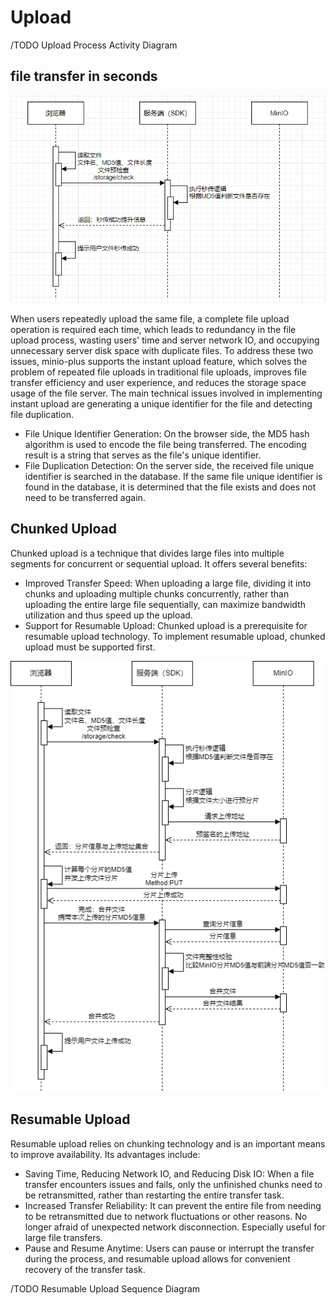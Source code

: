 # Upload

/TODO Upload Process Activity Diagram

## file transfer in seconds

![file transfer in seconds sequence diagram](../../../public/image/秒传时序图.png)

When users repeatedly upload the same file, a complete file upload operation is required each time, which leads to redundancy in the file upload process, wasting users' time and server network IO, and occupying unnecessary server disk space with duplicate files. 
To address these two issues, minio-plus supports the instant upload feature, which solves the problem of repeated file uploads in traditional file uploads, improves file transfer efficiency and user experience, and reduces the storage space usage of the file server. 
The main technical issues involved in implementing instant upload are generating a unique identifier for the file and detecting file duplication.

* File Unique Identifier Generation: On the browser side, the MD5 hash algorithm is used to encode the file being transferred. The encoding result is a string that serves as the file's unique identifier.
* File Duplication Detection: On the server side, the received file unique identifier is searched in the database. If the same file unique identifier is found in the database, it is determined that the file exists and does not need to be transferred again.

## Chunked Upload

Chunked upload is a technique that divides large files into multiple segments for concurrent or sequential upload. It offers several benefits:

* Improved Transfer Speed: When uploading a large file, dividing it into chunks and uploading multiple chunks concurrently, rather than uploading the entire large file sequentially, can maximize bandwidth utilization and thus speed up the upload.
* Support for Resumable Upload: Chunked upload is a prerequisite for resumable upload technology. To implement resumable upload, chunked upload must be supported first.

![File Upload Sequence Diagram](../../../public/image/文件上传时序图.png)

## Resumable Upload

Resumable upload relies on chunking technology and is an important means to improve availability. Its advantages include:

* Saving Time, Reducing Network IO, and Reducing Disk IO: When a file transfer encounters issues and fails, only the unfinished chunks need to be retransmitted, rather than restarting the entire transfer task.
* Increased Transfer Reliability: It can prevent the entire file from needing to be retransmitted due to network fluctuations or other reasons. No longer afraid of unexpected network disconnection. Especially useful for large file transfers.
* Pause and Resume Anytime: Users can pause or interrupt the transfer during the process, and resumable upload allows for convenient recovery of the transfer task.

/TODO Resumable Upload Sequence Diagram
